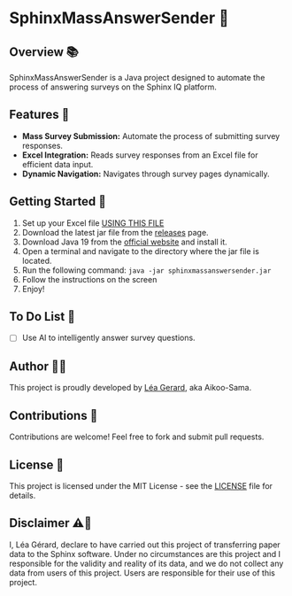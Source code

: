 # SphinxMassAnswerSender 🚀

## Overview 📚

SphinxMassAnswerSender is a Java project designed to automate the process of answering surveys on the Sphinx IQ platform.

## Features 🌟

- **Mass Survey Submission:** Automate the process of submitting survey responses.
- **Excel Integration:** Reads survey responses from an Excel file for efficient data input.
- **Dynamic Navigation:** Navigates through survey pages dynamically.

## Getting Started 🚦

1. Set up your Excel file [USING THIS FILE](SETUP_EXCEL.md)
2. Download the latest jar file from the [releases](https://github.com/Aikoo-Sama/SphinxMassAnswerSender/releases/latest) page.
3. Download Java 19 from the [official website](https://www.oracle.com/java/technologies/javase/jdk19-archive-downloads.html) and install it.
4. Open a terminal and navigate to the directory where the jar file is located.
5. Run the following command: `java -jar sphinxmassanswersender.jar`
6. Follow the instructions on the screen
7. Enjoy!

## To Do List 📝

- [ ] Use AI to intelligently answer survey questions.

## Author 🧑‍💻

This project is proudly developed by [Léa Gerard](https://github.com/Aikoo-Sama), aka Aikoo-Sama.

## Contributions 🤝

Contributions are welcome! Feel free to fork and submit pull requests.

## License 📄

This project is licensed under the MIT License - see the [LICENSE](LICENSE) file for details.

## Disclaimer ⚠️🚨

I, Léa Gérard, declare to have carried out this project of transferring paper data to the Sphinx software. Under no circumstances are this project and I responsible for the validity and reality of its data, and we do not collect any data from users of this project. Users are responsible for their use of this project.
